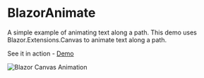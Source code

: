 # BlazorAnimate
A simple example of animating text along a path.
This demo uses Blazor.Extensions.Canvas to animate text along a path.

See it in action - [Demo](https://blazorguy.net/simple-text-animation/)

![Blazor Canvas Animation](https://blazorguy.net/Blazor/BlazorAnimate/Blazor.gif)
